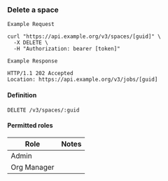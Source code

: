 ### Delete a space

```
Example Request
```

```shell
curl "https://api.example.org/v3/spaces/[guid]" \
  -X DELETE \
  -H "Authorization: bearer [token]"
```

```
Example Response
```

```http
HTTP/1.1 202 Accepted
Location: https://api.example.org/v3/jobs/[guid]
```

#### Definition
`DELETE /v3/spaces/:guid`

#### Permitted roles

Role  | Notes
--- | ---
Admin |
Org Manager |

